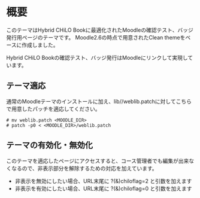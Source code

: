 概要
============
このテーマはHybrid CHiLO Bookに最適化されたMoodleの確認テスト、バッジ発行用ページのテーマです。
Moodle2.6の時点で用意されたClean themeをベースに作成しました。

Hybrid CHiLO Bookの確認テスト、バッジ発行はMoodleにリンクして実現しています。

テーマ適応
---------------------------------
通常のMoodleテーマのインストールに加え、lib//weblib.patchに対してこちらで用意したパッチを適応してください。

    # mv weblib.patch <MOODLE_DIR>
    # patch -p0 < <MOODLE_DIR>/weblib.patch

テーマの有効化・無効化
---------------------------------
このテーマを適応したページにアクセスすると、コース管理者でも編集が出来なくなるので、非表示部分を解除するための対応を加えています。
* 非表示を無効にしたい場合、URL末尾に ?(&)chiloflag=2 と引数を加えます
* 非表示を有効にしたい場合、URL末尾に ?(&)chiloflag=0 と引数を加えます
